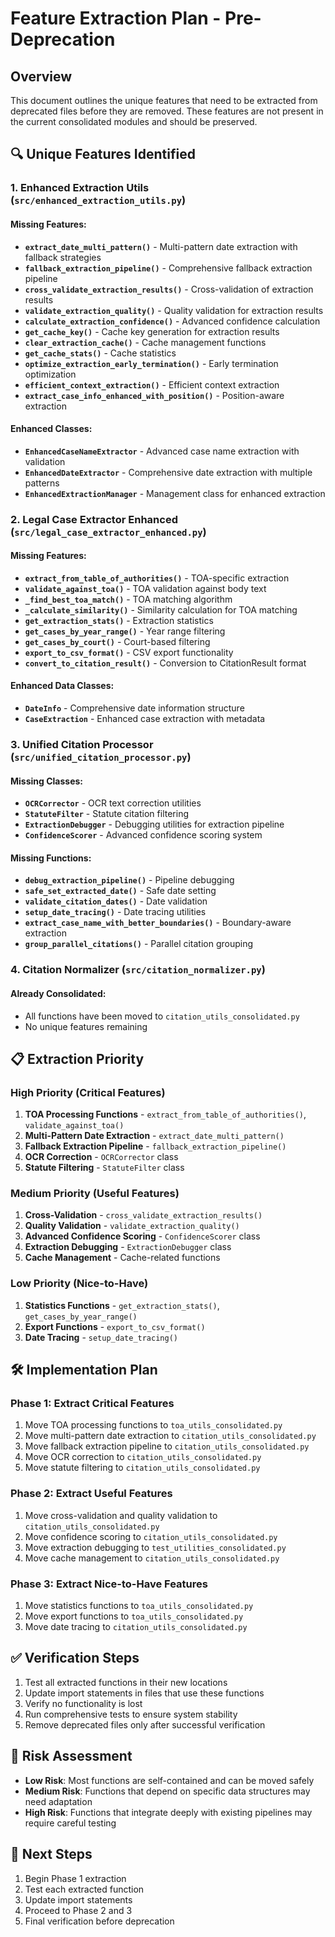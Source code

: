 # Feature Extraction Plan - Pre-Deprecation

## Overview
This document outlines the unique features that need to be extracted from deprecated files before they are removed. These features are not present in the current consolidated modules and should be preserved.

## 🔍 **Unique Features Identified**

### **1. Enhanced Extraction Utils (`src/enhanced_extraction_utils.py`)**

#### **Missing Features:**
- **`extract_date_multi_pattern()`** - Multi-pattern date extraction with fallback strategies
- **`fallback_extraction_pipeline()`** - Comprehensive fallback extraction pipeline
- **`cross_validate_extraction_results()`** - Cross-validation of extraction results
- **`validate_extraction_quality()`** - Quality validation for extraction results
- **`calculate_extraction_confidence()`** - Advanced confidence calculation
- **`get_cache_key()`** - Cache key generation for extraction results
- **`clear_extraction_cache()`** - Cache management functions
- **`get_cache_stats()`** - Cache statistics
- **`optimize_extraction_early_termination()`** - Early termination optimization
- **`efficient_context_extraction()`** - Efficient context extraction
- **`extract_case_info_enhanced_with_position()`** - Position-aware extraction

#### **Enhanced Classes:**
- **`EnhancedCaseNameExtractor`** - Advanced case name extraction with validation
- **`EnhancedDateExtractor`** - Comprehensive date extraction with multiple patterns
- **`EnhancedExtractionManager`** - Management class for enhanced extraction

### **2. Legal Case Extractor Enhanced (`src/legal_case_extractor_enhanced.py`)**

#### **Missing Features:**
- **`extract_from_table_of_authorities()`** - TOA-specific extraction
- **`validate_against_toa()`** - TOA validation against body text
- **`_find_best_toa_match()`** - TOA matching algorithm
- **`_calculate_similarity()`** - Similarity calculation for TOA matching
- **`get_extraction_stats()`** - Extraction statistics
- **`get_cases_by_year_range()`** - Year range filtering
- **`get_cases_by_court()`** - Court-based filtering
- **`export_to_csv_format()`** - CSV export functionality
- **`convert_to_citation_result()`** - Conversion to CitationResult format

#### **Enhanced Data Classes:**
- **`DateInfo`** - Comprehensive date information structure
- **`CaseExtraction`** - Enhanced case extraction with metadata

### **3. Unified Citation Processor (`src/unified_citation_processor.py`)**

#### **Missing Classes:**
- **`OCRCorrector`** - OCR text correction utilities
- **`StatuteFilter`** - Statute citation filtering
- **`ExtractionDebugger`** - Debugging utilities for extraction pipeline
- **`ConfidenceScorer`** - Advanced confidence scoring system

#### **Missing Functions:**
- **`debug_extraction_pipeline()`** - Pipeline debugging
- **`safe_set_extracted_date()`** - Safe date setting
- **`validate_citation_dates()`** - Date validation
- **`setup_date_tracing()`** - Date tracing utilities
- **`extract_case_name_with_better_boundaries()`** - Boundary-aware extraction
- **`group_parallel_citations()`** - Parallel citation grouping

### **4. Citation Normalizer (`src/citation_normalizer.py`)**

#### **Already Consolidated:**
- All functions have been moved to `citation_utils_consolidated.py`
- No unique features remaining

## 📋 **Extraction Priority**

### **High Priority (Critical Features)**
1. **TOA Processing Functions** - `extract_from_table_of_authorities()`, `validate_against_toa()`
2. **Multi-Pattern Date Extraction** - `extract_date_multi_pattern()`
3. **Fallback Extraction Pipeline** - `fallback_extraction_pipeline()`
4. **OCR Correction** - `OCRCorrector` class
5. **Statute Filtering** - `StatuteFilter` class

### **Medium Priority (Useful Features)**
1. **Cross-Validation** - `cross_validate_extraction_results()`
2. **Quality Validation** - `validate_extraction_quality()`
3. **Advanced Confidence Scoring** - `ConfidenceScorer` class
4. **Extraction Debugging** - `ExtractionDebugger` class
5. **Cache Management** - Cache-related functions

### **Low Priority (Nice-to-Have)**
1. **Statistics Functions** - `get_extraction_stats()`, `get_cases_by_year_range()`
2. **Export Functions** - `export_to_csv_format()`
3. **Date Tracing** - `setup_date_tracing()`

## 🛠️ **Implementation Plan**

### **Phase 1: Extract Critical Features**
1. Move TOA processing functions to `toa_utils_consolidated.py`
2. Move multi-pattern date extraction to `citation_utils_consolidated.py`
3. Move fallback extraction pipeline to `citation_utils_consolidated.py`
4. Move OCR correction to `citation_utils_consolidated.py`
5. Move statute filtering to `citation_utils_consolidated.py`

### **Phase 2: Extract Useful Features**
1. Move cross-validation and quality validation to `citation_utils_consolidated.py`
2. Move confidence scoring to `citation_utils_consolidated.py`
3. Move extraction debugging to `test_utilities_consolidated.py`
4. Move cache management to `citation_utils_consolidated.py`

### **Phase 3: Extract Nice-to-Have Features**
1. Move statistics functions to `toa_utils_consolidated.py`
2. Move export functions to `toa_utils_consolidated.py`
3. Move date tracing to `citation_utils_consolidated.py`

## ✅ **Verification Steps**
1. Test all extracted functions in their new locations
2. Update import statements in files that use these functions
3. Verify no functionality is lost
4. Run comprehensive tests to ensure system stability
5. Remove deprecated files only after successful verification

## 🚨 **Risk Assessment**
- **Low Risk**: Most functions are self-contained and can be moved safely
- **Medium Risk**: Functions that depend on specific data structures may need adaptation
- **High Risk**: Functions that integrate deeply with existing pipelines may require careful testing

## 📝 **Next Steps**
1. Begin Phase 1 extraction
2. Test each extracted function
3. Update import statements
4. Proceed to Phase 2 and 3
5. Final verification before deprecation 